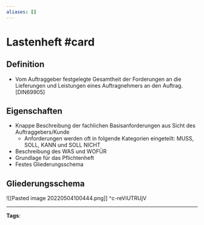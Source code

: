 ```yaml
---
aliases: []
---
```


# Lastenheft #card
## Definition
- Vom Auftraggeber festgelegte Gesamtheit der Forderungen an die Lieferungen und Leistungen eines Auftragnehmers an den Auftrag. [DIN69905]
## Eigenschaften
- Knappe Beschreibung der fachlichen Basisanforderungen aus Sicht des Auftraggebers/Kunde
	- Anforderungen werden oft in folgende Kategorien eingeteilt: MUSS, SOLL, KANN und SOLL NICHT
- Beschreibung des WAS und WOFÜR
- Grundlage für das Pflichtenheft
- Festes Gliederungsschema
## Gliederungsschema
![[Pasted image 20220504100444.png]]
^c-reViUTRUjV

---
**Tags**: 